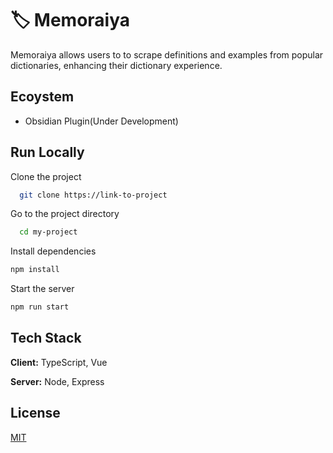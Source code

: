 # 🏷 Memoraiya

   Memoraiya allows users to to scrape definitions and examples from popular dictionaries, enhancing their dictionary experience.

## Ecoystem

* Obsidian Plugin(Under Development)

## Run Locally  

Clone the project  

~~~bash  
  git clone https://link-to-project
~~~

Go to the project directory  

~~~bash  
  cd my-project
~~~

Install dependencies  

~~~bash  
npm install
~~~

Start the server  

~~~bash  
npm run start
~~~

## Tech Stack  

**Client:** TypeScript, Vue

**Server:** Node, Express

## License  

[MIT](https://choosealicense.com/licenses/mit/)  
